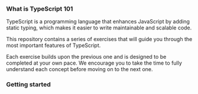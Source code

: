 ### What is TypeScript 101

TypeScript is a programming language that enhances JavaScript by adding static typing, 
which makes it easier to write maintainable and scalable code. 

This repository contains a series of exercises that will guide you through the most 
important features of TypeScript.

Each exercise builds upon the previous one and is designed to be completed at your own pace. 
We encourage you to take the time to fully understand each concept before moving on to the next one.

### Getting started





























































































































